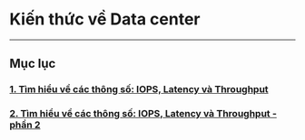 # Kiến thức về Data center
---
## Mục lục
### [1. Tìm hiểu về các thông số: IOPS, Latency và Throughput](docs/iops-latency-throughput.md)
### [2. Tìm hiểu về các thông số: IOPS, Latency và Throughput - phần 2](docs/iops-latency-throughput-2.md)
